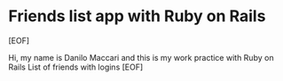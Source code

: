 # Friends list app with Ruby on Rails
[EOF]

Hi, my name is Danilo Maccari and this is my work practice with Ruby on Rails List of friends with logins
[EOF]